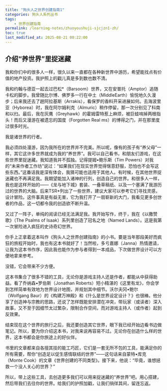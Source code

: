 ```yaml
---
title: "狗头人之世界创建指南1"
categories: 狗头人系列丛书
tags:
    - 世界创建指南
permalink: /learning-notes/zhuoyoushuji-sjcjzn1-zh/
toc: true
last_modified_at: 2025-08-21 00:22:00
---
```


## 介绍“养世界”里捉迷藏

我和你们中的很多人一样，很久以来一直都在各种新世界中游历，希望能找点有价值的地产投资。我护照上的戳儿真是多到数也数不清。



我和约翰与德亚一起去过巴松*（Barsoom）世界，又在安普托（Amptor）追随卡松的脚步。我曾随比尔博、佛罗多一行在中土（MiddleEarth）愉悦地久久漫步；后来我还去了趟阿拉基斯（Arrakis），看保罗的香料开采进展如何。去海波里亚（Hyborea）时，我在阿尔姆利克（Almuric）稍作停留，那一次分别见了科南和以扫。最后，我在灰鹰（Greyhawk）的霍姆雷特惹上麻烦，被巨蛙啃掉两根指头！而后又漫游在被遗忘的国度（Forgotten Real ms）的博得之门，并在那里度过很多时光。



我是诸世界的行者。



我必须四处漫游，因为我所在的世界并不完美。所以呢，像有的孩子有“养父母”一样，其它这许多世界就成为我的“养世界”。我可以自己看书，和朋友们游戏，在这些世界里捉迷藏。我知道我并不孤独。记得提姆•鲍乐斯（Tim Powers）对我的“未来作者工作坊”说过：“如果我们在现实世界觉得惬意舒服，恐怕也不会写这些东西。”这番话我是深有体会，我猜可能也适用于其他人。有时候，在其他世界捉迷藏也不再满足我。我期望能加入诸神的行列，创造自己的世界。和很多人一样，我也是这样开始的——《龙与地下城》套装、一叠草稿纸、以及一个塞满了我游历过的世界的大脑。后来TSR*列出了一些世界，建议大家可以参考它们寻找灵感，设计冒险。这件事真是有益无害，它为我打开了一扇崭新的大门，我看见更多创世者的作品，这一切都令我的创造欲不断升温。



又过了一阵子，单纯的阅读已经无法满足我。我开始写作，终于，我在《以撒赞歌》（The Psalms of Isaak）系列里创造了冠名之地（Named Lands）。这是我第一次冒险进入疯狂的史诗奇幻世界。



你手上正拿着这本叫作《狗头人之世界创建指南》的小书。要是当年那段美好而疯狂的旅程开始时，我也有这本书就好了！当然啦，多亏嘉娜（Janna）热情邀请，让我为这本书作序，因此我也能作为参与者得到一本成品，下次做世界设计可以方便地拿来参考。



没错，它会带来不少方便。



这本书集合了很多不错的工具，无论你是游戏主持人还是作者，都能从中获得助益。看了乔纳森•罗伯斯（Jonathan Roberts）短小精湛的《这里有龙》，你会学到怎样简单有效地为世界设计地图，并规划其中细节。沃尔夫冈•鲍尔（Wolfgang Baur）的《构建万神殿》和《什么是世界设定设计？》也很棒。他分享了创造神与宗教的思路，还说了怎样既能安排潜在冲突，带玩家（或读者）深入故事，又不至于因细节太过繁杂，限制合作空间，而对游戏主持人（或作者）起到反效果。



结束现在这个世界的旅行之后，我还要创造其它世界，眼下我已经开始边看书边做笔记。所以，要为你介绍这本书，对我来说再容易不过。无论你在创造什么样的世界，这本书都会是你旅途上的好伙伴。



书里的文章都来自各擅其技的能工巧匠，它们是一套无所不包的工具，能满足你的所有需要，帮你“创造足以促生感情联结的世界”——这句话来自蒙特•库克（Monte Cook）的文章《世界创建的不同类型》。接下来，他说：“毕竟，谁想拯救一个没人关心的世界？”



所以，带上这些工具，去创造更多我们可以用来捉迷藏的“养世界”吧。用心搭建，然后带我们去往你的世界。给我们的护照加戳，让我们徜徉其间，留连忘返。
